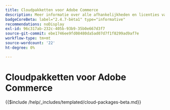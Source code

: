 ```yaml
---
title: Cloudpakketten voor Adobe Commerce
description: Meer informatie over alle afhankelijkheden en licenties van derden die in Adobe Commerce worden gebruikt.
badgeCoreBeta: label="2.4.7-bèta1" type="informative"
recommendations: noDisplay
exl-id: 96c317ab-232c-405b-93b9-35b0e667d3f7
source-git-commit: ebe1746ee9fd08480da5ad07d7f1f8299ad9af7e
workflow-type: tm+mt
source-wordcount: '22'
ht-degree: 0%

---
```


# Cloudpakketten voor Adobe Commerce

{{$include /help/_includes/templated/cloud-packages-beta.md}}
